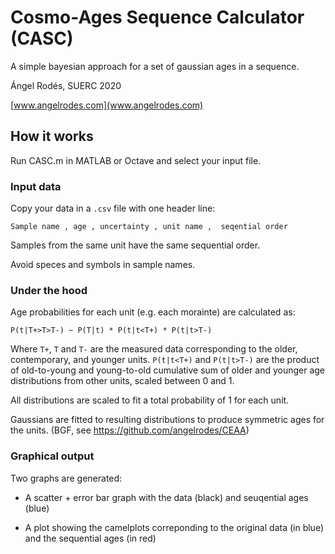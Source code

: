 # Cosmo-Ages Sequence Calculator (CASC)

A simple bayesian approach for a set of gaussian ages in a sequence.

Ángel Rodés, SUERC 2020

[www.angelrodes.com](www.angelrodes.com)

## How it works

Run CASC.m in MATLAB or Octave and select your input file.

### Input data

Copy your data in a `.csv` file with one header line:

```
Sample name , age , uncertainty , unit name ,  seqential order
```
Samples from the same unit have the same sequential order.

Avoid speces and symbols in sample names.

### Under the hood

Age probabilities for each unit (e.g. each morainte) are calculated as:
```
P(t|T+>T>T-) ~ P(T|t) * P(t|t<T+) * P(t|t>T-)
```
Where `T+`, `T` and `T-` are the measured data corresponding to the older,
contemporary, and younger units. 
`P(t|t<T+)` and `P(t|t>T-)` are the product of
old-to-young and young-to-old cumulative sum of older and younger 
age distributions from other units, scaled between 0 and 1.

All distributions are scaled to fit a total probability of 1 for each
unit.

Gaussians are fitted to resulting distributions to produce symmetric ages
for the units. (BGF, see https://github.com/angelrodes/CEAA)

### Graphical output

Two graphs are generated:

* A scatter + error bar graph with the data (black) and seuqential ages (blue)

* A plot showing the camelplots correponding to the original data (in blue) and the sequential ages (in red)
